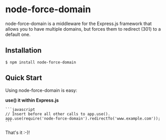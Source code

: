 # node-force-domain

node-force-domain is a middleware for the Express.js framework that allows you to have multiple domains, but forces them to redirect (301) to a default one.

## Installation

    $ npm install node-force-domain

## Quick Start

Using node-force-domain is easy:

**use() it within Express.js**

    ```javascript
    // Insert before all other calls to app.use().
    app.use(require('node-force-domain').redirectTo('www.example.com'));
    ```
That's it :-)!
